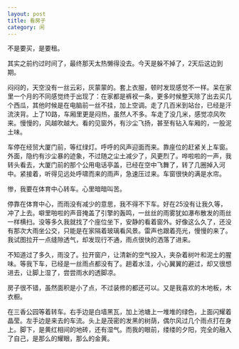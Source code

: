 ```yaml
---
layout: post
title: 看房子 
category: 闲
---
```

不是要买，是要租。

 其实之前约过时间了，最终那天太热懒得没去。今天是躲不掉了，2天后这边到期。

 闷闷的，天空没有一丝云彩，灰蒙蒙的。套上衣服，顿时发现感觉不一样。呆在家里一个月的不同感觉终于出现了：在家都是裤衩一条，更多时候整天除了出去买几个西瓜，其他时候是在电脑前一丝不挂，加上空调。走了几百米到站台，已经是汗流浃背。上了10路，车厢里更是闷热，虽然人不多。车走了没几米，感觉凉风吹来。慢慢的，风越吹越大。看的见窗外，有沙尘飞扬，甚至有钻入车厢的，一股泥土味。

车停在经贸大厦门前，等红绿灯。呼呼的风声迎面而来。靠座位的赶紧关上车窗。外面，隐约有沙尘暴的迹象，不过随之尘土减少了，风更烈了。哗啦啦的一声，我转头看去，大厦门前的那个公用电话亭盖，已经在空中飞舞了，转了几圈掉入河中。紧接着，听得见远处呼啸而来的雨声，急速压过来。车窗很快的满是水帘。

惨，我要在体育中心转车。心里暗暗叫苦。

停靠在体育中心，而雨没有减少的意思，我不得不下车。好在25没有让我久等，冲了上去。噼里啪啦的声音掩盖了引擎的轰鸣，一丝丝的雨雾犹如瀑布散发的雨丝一样横扫。没等多久我就找了个座位坐下，安静的看着窗外。好像这么久了，还没有那次大雨坐公交，只能是在家隔着玻璃看风景。雷声也跟着亮光，慢慢的来了。我试图拉开一点缝隙透气，却发现行不通，雨点很快的洒落了进来。

不知道过了多久，雨没了。拉开窗户，让清新的空气投入，夹杂着树叶和泥土的腥味。等我下车，已经是一丝雨点都没有了。趟着水洼，小心翼翼的避过，却又很想进去，让脚上湿了，尝尝雨水的透脚凉。

房子很不错，虽然面积是小了点，不过装修的都还可以。又是我喜欢的木地板，木衣橱。

在三香公园等着转车。右手边是白墙黑瓦，加上池塘上一堆堆的绿色，上面闪耀着晶莹。左手边是来去的车流。头上是茂密的发黑的树荫，偶尔风过几个雨点打在身上。脚下，是黄红相间的地砖，还有湿气。而我的眼前，缕缕的夕阳，完全的融入了自己，是那么的耀眼，那么的金黄。
